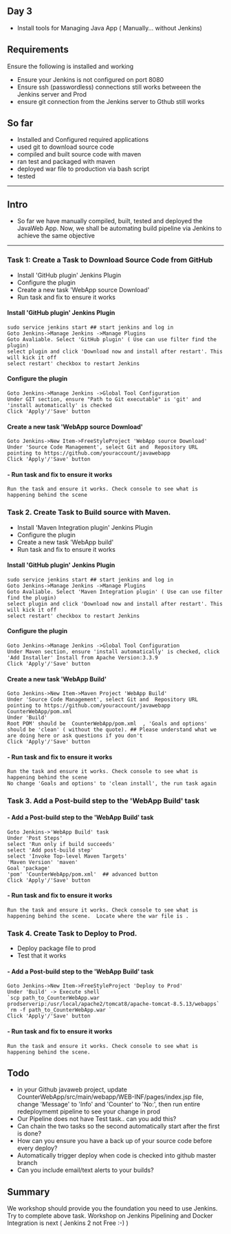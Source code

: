 
## Day 3

- Install tools for Managing Java App ( Manually... without Jenkins)

## Requirements

Ensure the following is installed and working

- Ensure your Jenkins is not configured on port 8080
- Ensure ssh (passwordless) connections still works betweeen the Jenkins server and Prod 
- ensure git connection from the Jenkins server to Gthub still works

## So far

- Installed and Configured required applications
- used git to download source code 
- compiled and built source code with maven
- ran test and packaged with maven
- deployed  war file to production via bash script
- tested

---

## Intro

- So far we have manually compiled, built, tested and deployed the JavaWeb App. Now, we shall be automating  build pipeline via Jenkins to achieve the same objective


---

###  Task 1: Create a Task to Download Source Code from GitHub

- Install 'GitHub plugin' Jenkins Plugin
- Configure the plugin
- Create a new task 'WebApp source Download' 
- Run task and fix to ensure it works

#### Install 'GitHub plugin' Jenkins Plugin

    sudo service jenkins start ## start jenkins and log in
    Goto Jenkins->Manage Jenkins ->Manage Plugins
    Goto Avaliable. Select 'GitHub plugin' ( Use can use filter find the plugin)
    select plugin and click 'Download now and install after restart'. This will kick it off
    select restart' checkbox to restart Jenkins


#### Configure the plugin

    Goto Jenkins->Manage Jenkins ->Global Tool Configuration
    Under GIT section, ensure "Path to Git executable" is 'git' and 'install automatically' is checked
    Click 'Apply'/'Save' button

#### Create a new task 'WebApp source Download'   

    Goto Jenkins->New Item->FreeStyleProject 'WebApp source Download'
    Under 'Source Code Management', select Git and  Repository URL pointing to https://github.com/youraccount/javawebapp
    Click 'Apply'/'Save' button


#### - Run task and fix to ensure it works

    Run the task and ensure it works. Check console to see what is happening behind the scene



### Task 2. Create Task to Build source with Maven.

- Install 'Maven Integration plugin' Jenkins Plugin
- Configure the plugin
- Create a new task 'WebApp build' 
- Run task and fix to ensure it works

#### Install 'GitHub plugin' Jenkins Plugin

    sudo service jenkins start ## start jenkins and log in
    Goto Jenkins->Manage Jenkins ->Manage Plugins
    Goto Avaliable. Select 'Maven Integration plugin' ( Use can use filter find the plugin) 
    select plugin and click 'Download now and install after restart'. This will kick it off
    select restart' checkbox to restart Jenkins


#### Configure the plugin

    Goto Jenkins->Manage Jenkins ->Global Tool Configuration
    Under Maven section, ensure 'install automatically' is checked, click 'Add Installer' Install from Apache Version:3.3.9	
    Click 'Apply'/'Save' button



#### Create a new task 'WebApp Build'   

    Goto Jenkins->New Item->Maven Project 'WebApp Build'
    Under 'Source Code Management', select Git and  Repository URL pointing to https://github.com/youraccount/javawebapp  CounterWebApp/pom.xml
    Under 'Build'
    Root POM' should be  CounterWebApp/pom.xml  , 'Goals and options' should be 'clean' ( without the quote). ## Please understand what we are doing here or ask questions if you don't
    Click 'Apply'/'Save' button


#### - Run task and fix to ensure it works

    Run the task and ensure it works. Check console to see what is happening behind the scene
    No change 'Goals and options' to 'clean install', the run task again



### Task 3. Add a Post-build step to the 'WebApp Build' task

#### - Add a Post-build step to the 'WebApp Build' task

    Goto Jenkins->'WebApp Build' task
    Under 'Post Steps'
    select 'Run only if build succeeds'  
    select 'Add post-build step'  
    select 'Invoke Top-level Maven Targets'  
    'Maven Version' 'maven' 
    Goal 'package'  
    'pom' 'CounterWebApp/pom.xml'  ## advanced button
    Click 'Apply'/'Save' button

#### - Run task and fix to ensure it works

    Run the task and ensure it works. Check console to see what is happening behind the scene.  Locate where the war file is .


### Task 4. Create Task to Deploy to Prod.

- Deploy package file to prod
- Test that it works

#### - Add a Post-build step to the 'WebApp Build' task

    Goto Jenkins->New Item->FreeStyleProject 'Deploy to Prod'
    Under 'Build' -> Execute shell
    `scp path_to_CounterWebApp.war prodserverip:/usr/local/apache2/tomcat8/apache-tomcat-8.5.13/webapps`
    `rm -f path_to_CounterWebApp.war `
    Click 'Apply'/'Save' button

#### - Run task and fix to ensure it works

    Run the task and ensure it works. Check console to see what is happening behind the scene. 



## Todo

- in your Github javaweb project, update CounterWebApp/src/main/webapp/WEB-INF/pages/index.jsp file, change 'Message' to 'Info' and 'Counter' to 'No:', then run entire redeploymemt pipeline to see your change in prod
- Our Pipeline does not have Test task.. can you add this?
- Can chain the two tasks so the second automatically start after the first is done?
- How can you ensure you have a back up of your source code before every deploy?
- Automatically trigger deploy when code is checked into github master branch
- Can you include email/text alerts to your builds?

## Summary

We workshop should provide you the foundation you need to use Jenkins. Try to complete above task. Workshop on Jenkins Pipelining and Docker Integration is next ( Jenkins 2 not Free :-) )
